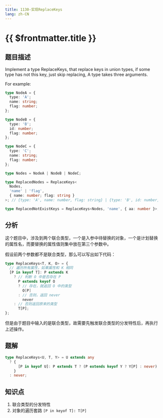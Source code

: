 ```yaml
---
title: 1130-实现ReplaceKeys
lang: zh-CN
---
```


# {{ $frontmatter.title }}

## 题目描述

Implement a type ReplaceKeys, that replace keys in union types, if some type has not this key, just skip replacing, A type takes three arguments.

For example:

```ts
type NodeA = {
  type: 'A';
  name: string;
  flag: number;
};

type NodeB = {
  type: 'B';
  id: number;
  flag: number;
};

type NodeC = {
  type: 'C';
  name: string;
  flag: number;
};

type Nodes = NodeA | NodeB | NodeC;

type ReplacedNodes = ReplaceKeys<
  Nodes,
  'name' | 'flag',
  { name: number; flag: string }
>; // {type: 'A', name: number, flag: string} | {type: 'B', id: number, flag: string} | {type: 'C', name: number, flag: string} // would replace name from string to number, replace flag from number to string.

type ReplacedNotExistKeys = ReplaceKeys<Nodes, 'name', { aa: number }>; // {type: 'A', name: never, flag: number} | NodeB | {type: 'C', name: never, flag: number} // would replace name to never
```

## 分析

这个题目中，涉及到两个联合类型，一个是入参中待替换的对象，一个是计划替换的属性名，而要替换的属性值则集中放在第三个参数中。

假设前两个参数都不是联合类型，那么可以写出如下代码：

```ts
type ReplaceKeys<T, K, O> = {
  // 遍历所有属性，如果属性和 K 相同
  [P in keyof T]: P extends K
    ? // 判断 O 中是否存在 P
      P extends keyof O
      ? // 存在，就返回 O 中的类型
        O[P]
      : // 否则，返回 never
        never
    : // 否则返回原来的类型
      T[P];
};
```

但是由于题目中输入的是联合类型，故需要先触发联合类型的分发特性后，再执行上述操作。

## 题解

```ts
type ReplaceKeys<U, T, Y> = U extends any
  ? {
      [P in keyof U]: P extends T ? (P extends keyof Y ? Y[P] : never) : U[P];
    }
  : never;
```

## 知识点

1. 联合类型的分发特性
2. 对象的遍历套路 `[P in keyof T]: T[P]`
